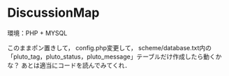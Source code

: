 # DiscussionMap

環境：PHP + MYSQL

このままポン置きして，
config.php変更して，
scheme/database.txt内の「pluto_tag，pluto_status，pluto_message」テーブルだけ作成したら動くかな？
あとは適当にコードを読んでみてくれ．

